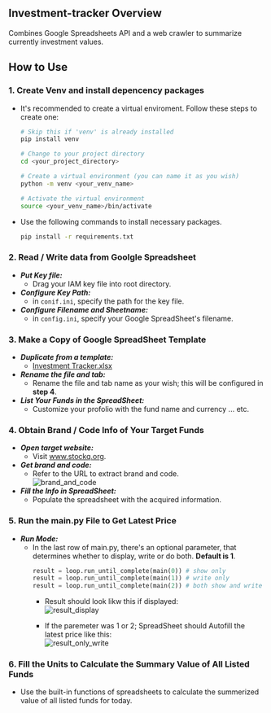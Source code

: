 ## Investment-tracker Overview
Combines Google Spreadsheets API and a web crawler to summarize currently investment values.

## How to Use

### 1. Create Venv and install depencency packages
- It's recommended to create a virtual enviroment. Follow these steps to create one:  
    ```bash
    # Skip this if 'venv' is already installed
    pip install venv

    # Change to your project directory
    cd <your_project_directory>

    # Create a virtual environment (you can name it as you wish)
    python -m venv <your_venv_name>

    # Activate the virtual environment
    source <your_venv_name>/bin/activate
    ```

- Use the following commands to install necessary packages.
    ```bash
    pip install -r requirements.txt
    ```


### 2. Read / Write data from Goolgle Spreadsheet
- ***Put Key file:***
    - Drag your IAM key file into root directory.
- ***Configure Key Path:***
    - in `conif.ini`, specify the path for the key file.
- ***Configure Filename and Sheetname:*** 
    - in `config.ini`, specify your Google SpreadSheet's filename.

### 3. Make a Copy of Google SpreadSheet Template
- ***Duplicate from a template:***
    - [Investment Tracker.xlsx](https://github.com/do0x0ob/investment-tracker/files/13737284/Investment.Tracker.xlsx)
- ***Rename the file and tab:*** 
    - Rename the file and tab name as your wish; this will be configured in  **step 4**.
- ***List Your Funds in the SpreadSheet:***
    - Customize your profolio with the fund name and currency ... etc.

### 4. Obtain Brand / Code Info of Your Target Funds
- ***Open target website:*** 
    - Visit www.stockq.org.
- ***Get brand and code:*** 
    - Refer to the URL to extract brand and code.  
      ![brand_and_code](https://github.com/do0x0ob/investment-tracker/assets/153002627/5223140c-6c8f-4eaa-adc9-cd7e8ada7def)
- ***Fill the Info in SpreadSheet:*** 
    - Populate the spreadsheet with the acquired information.

### 5. Run the main.py File to Get Latest Price
- ***Run Mode:*** 
    - In the last row of main.py, there's an optional parameter, that determines whether to display, write or do both. **Default is 1**.
        ```python
        result = loop.run_until_complete(main(0)) # show only
        result = loop.run_until_complete(main(1)) # write only
        result = loop.run_until_complete(main(2)) # both show and write
        ```
        - Result should look likw this if displayed:  
            ![result_display](https://github.com/do0x0ob/investment-tracker/assets/153002627/d69918b4-9714-4ebd-9c3c-800e7bff9e45)

        - If the paremeter was 1 or 2; SpreadSheet should Autofill the latest price like this:  
            ![result_only_write](https://github.com/do0x0ob/investment-tracker/assets/153002627/f475bc58-5e06-4251-a8ce-d842e018b91b)



### 6. Fill the Units to Calculate the Summary Value of All Listed Funds
- Use the built-in functions of spreadsheets to calculate the summerized value of all listed funds for today.
